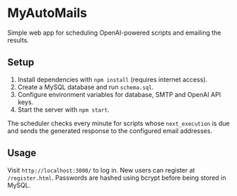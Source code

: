 # MyAutoMails

Simple web app for scheduling OpenAI-powered scripts and emailing the results.

## Setup
1. Install dependencies with `npm install` (requires internet access).
2. Create a MySQL database and run `schema.sql`.
3. Configure environment variables for database, SMTP and OpenAI API keys.
4. Start the server with `npm start`.

The scheduler checks every minute for scripts whose `next_execution` is due and sends the generated response to the configured email addresses.

## Usage
Visit `http://localhost:3000/` to log in. New users can register at `/register.html`.
Passwords are hashed using bcrypt before being stored in MySQL.
